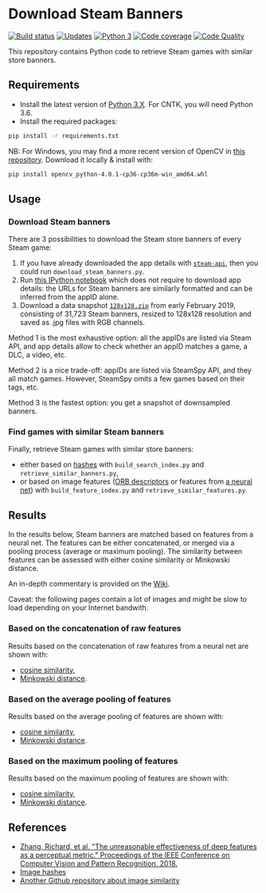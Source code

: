 # Download Steam Banners

[![Build status][build-image]][build]
[![Updates][dependency-image]][pyup]
[![Python 3][python3-image]][pyup]
[![Code coverage][codecov-image]][codecov]
[![Code Quality][codacy-image]][codacy]

This repository contains Python code to retrieve Steam games with similar store banners.

## Requirements

-   Install the latest version of [Python 3.X](https://www.python.org/downloads/). For CNTK, you will need Python 3.6.
-   Install the required packages:

```bash
pip install -r requirements.txt
```

NB: For Windows, you may find a more recent version of OpenCV in [this repository](https://www.lfd.uci.edu/~gohlke/pythonlibs/). Download it locally & install with:

```bash
pip install opencv_python-4.0.1-cp36-cp36m-win_amd64.whl
```

## Usage

### Download Steam banners

There are 3 possibilities to download the Steam store banners of every Steam game:
1.   If you have already downloaded the app details with [`steam-api`](https://github.com/woctezuma/steam-api), then you could run `download_steam_banners.py`.
2.   Run [this IPython notebook](https://github.com/woctezuma/google-colab/blob/master/download_steam_banners.ipynb) which does not require to download app details: the URLs for Steam banners are similarly formatted and can be inferred from the appID alone.
3.   Download a data snapshot [`128x128.zip`](https://github.com/woctezuma/google-colab/tree/master/data) from early February 2019, consisting of 31,723 Steam banners, resized to 128x128 resolution and saved as .jpg files with RGB channels.

Method 1 is the most exhaustive option: all the appIDs are listed via Steam API, and app details allow to check whether an appID matches a game, a DLC, a video, etc.

Method 2 is a nice trade-off: appIDs are listed via SteamSpy API, and they all match games. However, SteamSpy omits a few games based on their tags, etc.

Method 3 is the fastest option: you get a snapshot of downsampled banners.

### Find games with similar Steam banners

Finally, retrieve Steam games with similar store banners:
-   either based on [hashes](https://github.com/JohannesBuchner/imagehash) with `build_search_index.py` and `retrieve_similar_banners.py`,
-   or based on image features ([ORB descriptors](https://docs.opencv.org/master/dc/dc3/tutorial_py_matcher.html) or features from [a neural net](https://keras.io/applications/#models-for-image-classification-with-weights-trained-on-imagenet)) with `build_feature_index.py` and `retrieve_similar_features.py`.

## Results

In the results below, Steam banners are matched based on features from a neural net.
The features can be either concatenated, or merged via a pooling process (average or maximum pooling).
The similarity between features can be assessed with either cosine similarity or Minkowski distance.

An in-depth commentary is provided on the [Wiki](https://github.com/woctezuma/download-steam-banners/wiki/Commentary).

Caveat: the following pages contain a lot of images and might be slow to load depending on your Internet bandwith.

### Based on the concatenation of raw features

Results based on the concatenation of raw features from a neural net are shown with:
-   [cosine similarity](https://github.com/woctezuma/download-steam-banners/wiki/top_100_cosine_similarity),
-   [Minkowski distance](https://github.com/woctezuma/download-steam-banners/wiki/top_100_minkowski_distance).

### Based on the average pooling of features

Results based on the average pooling of features are shown with:
-   [cosine similarity](https://github.com/woctezuma/download-steam-banners/wiki/top_100_cosine_similarity_with_average_pooling),
-   [Minkowski distance](https://github.com/woctezuma/download-steam-banners/wiki/top_100_minkowski_distance_with_average_pooling).

### Based on the maximum pooling of features

Results based on the maximum pooling of features are shown with:
-   [cosine similarity](https://github.com/woctezuma/download-steam-banners/wiki/top_100_cosine_similarity_with_max_pooling),
-   [Minkowski distance](https://github.com/woctezuma/download-steam-banners/wiki/top_100_minkowski_distance_with_max_pooling).

## References

-   [Zhang, Richard, et al. "The unreasonable effectiveness of deep features as a perceptual metric." Proceedings of the IEEE Conference on Computer Vision and Pattern Recognition. 2018.](https://github.com/richzhang/PerceptualSimilarity)
-   [Image hashes](https://github.com/JohannesBuchner/imagehash)
-   [Another Github repository about image similarity](https://github.com/ankonzoid/artificio)

<!-- Definitions -->

[build]: <https://travis-ci.org/woctezuma/download-steam-banners>
[build-image]: <https://travis-ci.org/woctezuma/download-steam-banners.svg?branch=master>

[pyup]: <https://pyup.io/repos/github/woctezuma/download-steam-banners/>
[dependency-image]: <https://pyup.io/repos/github/woctezuma/download-steam-banners/shield.svg>
[python3-image]: <https://pyup.io/repos/github/woctezuma/download-steam-banners/python-3-shield.svg>

[codecov]: <https://codecov.io/gh/woctezuma/download-steam-banners>
[codecov-image]: <https://codecov.io/gh/woctezuma/download-steam-banners/branch/master/graph/badge.svg>

[codacy]: <https://www.codacy.com/app/woctezuma/download-steam-banners>
[codacy-image]: <https://api.codacy.com/project/badge/Grade/c3ff7d48630544209f3adf29b03e1048>

